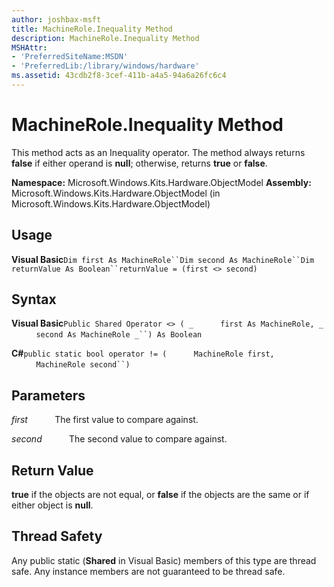 ```yaml
---
author: joshbax-msft
title: MachineRole.Inequality Method
description: MachineRole.Inequality Method
MSHAttr:
- 'PreferredSiteName:MSDN'
- 'PreferredLib:/library/windows/hardware'
ms.assetid: 43cdb2f8-3cef-411b-a4a5-94a6a26fc6c4
---
```


# MachineRole.Inequality Method


This method acts as an Inequality operator. The method always returns **false** if either operand is **null**; otherwise, returns **true** or **false**.

**Namespace:** Microsoft.Windows.Kits.Hardware.ObjectModel **Assembly:** Microsoft.Windows.Kits.Hardware.ObjectModel (in Microsoft.Windows.Kits.Hardware.ObjectModel)

## Usage


**Visual Basic**`Dim first As MachineRole``Dim second As MachineRole``Dim returnValue As Boolean``returnValue = (first <> second)`

## Syntax


**Visual Basic**`Public Shared Operator <> ( _`           `first As MachineRole, _`           `second As MachineRole _``) As Boolean`

**C#**`public static bool operator != (`           `MachineRole first,`           `MachineRole second``)`

## Parameters


*first*           The first value to compare against.

*second*           The second value to compare against.

## Return Value


**true** if the objects are not equal, or **false** if the objects are the same or if either object is **null**.

## Thread Safety


Any public static (**Shared** in Visual Basic) members of this type are thread safe. Any instance members are not guaranteed to be thread safe.

 

 






